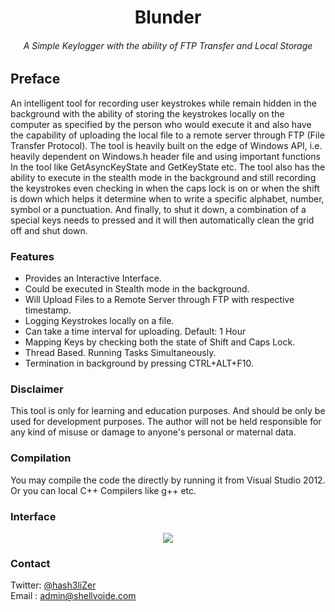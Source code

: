 <h1 align="center">Blunder</h1>
<h6 align="center">A Simple Keylogger with the ability of FTP Transfer and Local Storage</h6>

## Preface

An intelligent tool for recording user keystrokes while remain hidden in the background with the ability of storing the keystrokes locally on the computer as specified by the person who would execute it and also have the capability of uploading the local file to a remote server through FTP (File Transfer Protocol). The tool is heavily built on the edge of Windows API, i.e. heavily dependent on Windows.h header file and using important functions In the tool like GetAsyncKeyState and GetKeyState etc. The tool also has the ability to execute in the stealth mode in the background and still recording the keystrokes even checking in when the caps lock is on or when the shift is down which helps it determine when to write a specific alphabet, number, symbol or a punctuation. And finally, to shut it down, a combination of a special keys needs to pressed and it will then automatically clean the grid off and shut down. 

### Features

<ul>
  <li>Provides an Interactive Interface.</li>
  <li>Could be executed in Stealth mode in the background.</li> 
  <li>Will Upload Files to a Remote Server through FTP with respective timestamp.</li>  
  <li>Logging Keystrokes locally on a file. </li> 
  <li>Can take a time interval for uploading. Default: 1 Hour </li> 
  <li>Mapping Keys by checking both the state of Shift and Caps Lock. </li> 
  <li>Thread Based. Running Tasks Simultaneously. </li> 
  <li>Termination in background by pressing CTRL+ALT+F10. </li> 
</ul>

### Disclaimer

This tool is only for learning and education purposes. And should be only be used for development purposes. The author will not be held responsible for any kind of misuse or damage to anyone's personal or maternal data. 

### Compilation

You may compile the code the directly by running it from Visual Studio 2012. Or you can local C++ Compilers like g++ etc. 

### Interface

<p align="center"><img src="https://user-images.githubusercontent.com/29171692/70858848-94f62400-1ebe-11ea-993d-e810116f5958.PNG" /></p>

### Contact
Twitter: <a href="//twitter.com/hash3liZer">@hash3liZer</a><br>
Email  : <a href="mailto:admin@shellvoide.com">admin@shellvoide.com</a><br>
